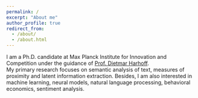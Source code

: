 ```yaml
---
permalink: /
excerpt: "About me"
author_profile: true
redirect_from: 
  - /about/
  - /about.html
---
```


I am a Ph.D. candidate at Max Planck Institute for Innovation and Competition under the guidance of [Prof. Dietmar Harhoff](https://www.ip.mpg.de/en/persons/prof-dietmar-harhoff-phd.html). 
<br/>
My primary research focuses on semantic analysis of text, measures of proximity and latent information extraction. Besides, I am also interested in machine learning, neural models, natural language processing, behavioral economics, sentiment analysis. 
